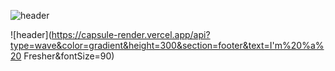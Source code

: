 ![header](https://capsule-render.vercel.app/api?color=gradient&height=400&text=Hello%20I'm%20Đăng)

![header](https://capsule-render.vercel.app/api?type=wave&color=gradient&height=300&section=footer&text=I'm%20%a%20 Fresher&fontSize=90)
